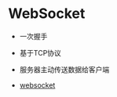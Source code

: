 # WebSocket


- 一次握手
- 基于TCP协议
- 服务器主动传送数据给客户端


- [websocket](https://github.com/gorilla/websocket)
